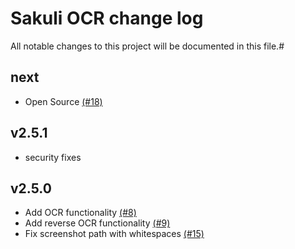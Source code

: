 # Sakuli OCR change log

All notable changes to this project will be documented in this file.#

## next

- Open Source [(#18)](https://github.com/sakuli/sakuli-ocr/issues/18)

## v2.5.1

- security fixes

## v2.5.0

- Add OCR functionality [(#8)](https://github.com/sakuli/sakuli-ocr/issues/8)
- Add reverse OCR functionality [(#9)](https://github.com/sakuli/sakuli-ocr/issues/9)
- Fix screenshot path with whitespaces [(#15)](https://github.com/sakuli/sakuli-ocr/issues/15)
